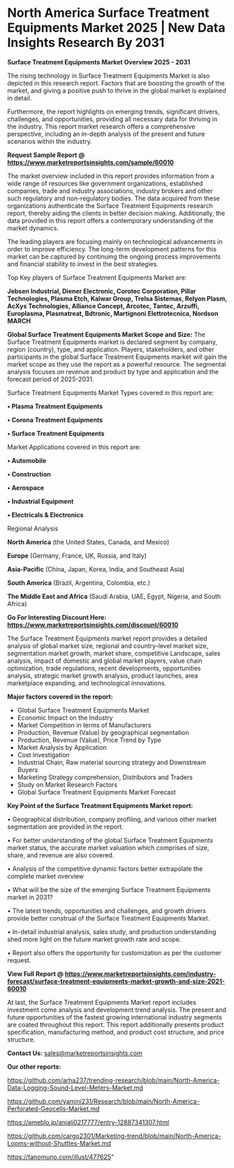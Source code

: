 # North America Surface Treatment Equipments Market 2025 | New Data Insights Research By 2031

<Strong> Surface Treatment Equipments Market Overview 2025 - 2031</strong>

The rising technology in Surface Treatment Equipments Market is also depicted in this research report. Factors that are boosting the growth of the market, and giving a positive push to thrive in the global market is explained in detail.

Furthermore, the report highlights on emerging trends, significant drivers, challenges, and opportunities, providing all necessary data for thriving in the industry. This report market research offers a comprehensive perspective, including an in-depth analysis of the present and future scenarios within the industry.

<strong>Request Sample Report @ <a href=https://www.marketreportsinsights.com/sample/60010>https://www.marketreportsinsights.com/sample/60010</a></strong>

The market overview included in this report provides information from a wide range of resources like government organizations, established companies, trade and industry associations, industry brokers and other such regulatory and non-regulatory bodies. The data acquired from these organizations authenticate the Surface Treatment Equipments research report, thereby aiding the clients in better decision making. Additionally, the data provided in this report offers a contemporary understanding of the market dynamics.

The leading players are focusing mainly on technological advancements in order to improve efficiency. The long-term development patterns for this market can be captured by continuing the ongoing process improvements and financial stability to invest in the best strategies.

Top Key players of Surface Treatment Equipments Market are:

<strong>Jebsen Industrial, Diener Electronic, Corotec Corporation, Pillar Technologies, Plasma Etch, Kalwar Group, Trelsa Sistemas, Relyon Plasm, AcXys Technologies, Alliance Concept, Arcotec, Tantec, Arzuffi, Europlasma, Plasmatreat, Bdtronic, Martignoni Elettrotecnica, Nordson MARCH</strong>

<strong><b>Global Surface Treatment Equipments Market Scope and Size:</b></strong>
The Surface Treatment Equipments market is declared segment by company, region (country), type, and application. Players, stakeholders, and other participants in the global Surface Treatment Equipments market will gain the market scope as they use the report as a powerful resource. The segmental analysis focuses on revenue and product by type and application and the forecast period of 2025-2031.

Surface Treatment Equipments Market Types covered in this report are:

<strong>• Plasma Treatment Equipments

• Corona Treatment Equipments

• Surface Treatment Equipments</strong>

Market Applications covered in this report are:

<strong>• Automobile

• Construction

• Aerospace

• Industrial Equipment

• Electricals & Electronics</strong> 

Regional Analysis

<strong>North America</strong> (the United States, Canada, and Mexico)

<strong>Europe</strong> (Germany, France, UK, Russia, and Italy)

<strong>Asia-Pacific</strong> (China, Japan, Korea, India, and Southeast Asia)

<strong>South America</strong> (Brazil, Argentina, Colombia, etc.)

<strong>The Middle East and Africa</strong> (Saudi Arabia, UAE, Egypt, Nigeria, and South Africa)

<strong>Go For Interesting Discount Here: <a href=https://www.marketreportsinsights.com/discount/60010>https://www.marketreportsinsights.com/discount/60010</a></strong>

The Surface Treatment Equipments market report provides a detailed analysis of global market size, regional and country-level market size, segmentation market growth, market share, competitive Landscape, sales analysis, impact of domestic and global market players, value chain optimization, trade regulations, recent developments, opportunities analysis, strategic market growth analysis, product launches, area marketplace expanding, and technological innovations.

<strong><b>Major factors covered in the report:</b></strong>
<ul>
  <li>Global Surface Treatment Equipments Market </li>
  <li>Economic Impact on the Industry</li>
  <li>Market Competition in terms of Manufacturers</li>
  <li>Production, Revenue (Value) by geographical segmentation</li>
  <li>Production, Revenue (Value), Price Trend by Type</li>
  <li>Market Analysis by Application</li>
  <li>Cost Investigation</li>
  <li>Industrial Chain, Raw material sourcing strategy and Downstream Buyers</li>
  <li>Marketing Strategy comprehension, Distributors and Traders</li>
  <li>Study on Market Research Factors</li>
  <li>Global Surface Treatment Equipments Market Forecast</li>
</ul>

<strong><b>Key Point of the Surface Treatment Equipments Market report:</b></strong>

• Geographical distribution, company profiling, and various other market segmentation are provided in the report.

• For better understanding of the global Surface Treatment Equipments market status, the accurate market valuation which comprises of size, share, and revenue are also covered.

• Analysis of the competitive dynamic factors better extrapolate the complete market overview

• What will be the size of the emerging Surface Treatment Equipments market in 2031?

• The latest trends, opportunities and challenges, and growth drivers provide better construal of the Surface Treatment Equipments Market.

• In-detail industrial analysis, sales study, and production understanding shed more light on the future market growth rate and scope.

• Report also offers the opportunity for customization as per the customer request.

<strong><b>View Full Report @ <a href=https://www.marketreportsinsights.com/industry-forecast/surface-treatment-equipments-market-growth-and-size-2021-60010>https://www.marketreportsinsights.com/industry-forecast/surface-treatment-equipments-market-growth-and-size-2021-60010</a></b></strong>


At last, the Surface Treatment Equipments Market report includes investment come analysis and development trend analysis. The present and future opportunities of the fastest growing international industry segments are coated throughout this report. This report additionally presents product specification, manufacturing method, and product cost structure, and price structure.

<strong>Contact Us:</strong>
sales@marketreportsinsights.com

<strong>Our other reports:</strong>

<a href=https://github.com/arha237/trending-research/blob/main/North-America-Data-Logging-Sound-Level-Meters-Market.md>https://github.com/arha237/trending-research/blob/main/North-America-Data-Logging-Sound-Level-Meters-Market.md</a>

<a href=https://github.com/yamini231/Research/blob/main/North-America-Perforated-Geocells-Market.md>https://github.com/yamini231/Research/blob/main/North-America-Perforated-Geocells-Market.md</a>

<a href=https://ameblo.jp/anjali0217777/entry-12887341307.html>https://ameblo.jp/anjali0217777/entry-12887341307.html</a>

<a href=https://github.com/cargo2301/Marketing-trend/blob/main/North-America-Looms-without-Shuttles-Market.md>https://github.com/cargo2301/Marketing-trend/blob/main/North-America-Looms-without-Shuttles-Market.md</a>

<a href=https://tanomuno.com/illust/477625>https://tanomuno.com/illust/477625</a>"
